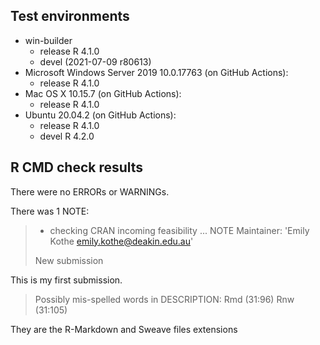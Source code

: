 ## Test environments
* win-builder
  - release R 4.1.0
  - devel (2021-07-09 r80613)
* Microsoft Windows Server 2019 10.0.17763 (on GitHub Actions):
  - release R 4.1.0
* Mac OS X 10.15.7 (on GitHub Actions):
  - release R 4.1.0
* Ubuntu 20.04.2 (on GitHub Actions):
  - release R 4.1.0
  - devel R 4.2.0

## R CMD check results
There were no ERRORs or WARNINGs. 

There was 1 NOTE:

> * checking CRAN incoming feasibility ... NOTE
> Maintainer: 'Emily Kothe <emily.kothe@deakin.edu.au>'
> 
> New submission

This is my first submission.

> Possibly mis-spelled words in DESCRIPTION:
>  Rmd (31:96)
>  Rnw (31:105)

They are the R-Markdown and Sweave files extensions  


